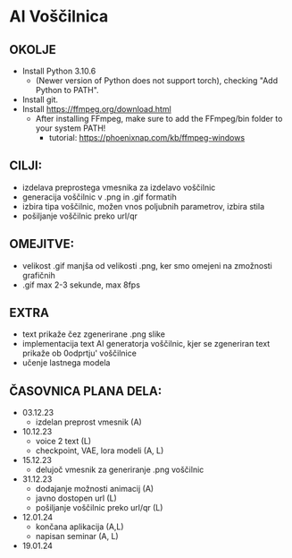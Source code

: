 # AI Voščilnica

## OKOLJE
* Install Python 3.10.6
	* (Newer version of Python does not support torch), checking "Add Python to PATH".
* Install git.
* Install https://ffmpeg.org/download.html
 	* After installing FFmpeg, make sure to add the FFmpeg/bin folder to your system PATH!
    	* tutorial: https://phoenixnap.com/kb/ffmpeg-windows

## CILJI:
- izdelava preprostega vmesnika za izdelavo voščilnic
- generacija voščilnic v .png in .gif formatih
- izbira tipa voščilnic, možen vnos poljubnih parametrov, izbira stila 
- pošiljanje voščilnic preko url/qr

## OMEJITVE:
- velikost .gif manjša od velikosti .png, ker smo omejeni na zmožnosti grafičnih
- .gif max 2-3 sekunde, max 8fps

## EXTRA
- text prikaže čez zgenerirane .png slike 
- implementacija text AI generatorja voščilnic, kjer se zgeneriran text prikaže ob 0odprtju' voščilnice 
- učenje lastnega modela

## ČASOVNICA PLANA DELA:
- 03.12.23
	- izdelan preprost vmesnik (A)
- 10.12.23
	- voice 2 text (L)
	- checkpoint, VAE, lora modeli (A, L)
- 15.12.23
	- delujoč vmesnik za generiranje .png voščilnic
- 31.12.23
	- dodajanje možnosti animacij (A)
	- javno dostopen url (L)
	- pošiljanje voščilnic preko url/qr (L)
- 12.01.24
	- končana aplikacija (A,L)
	- napisan seminar (A, L)
- 19.01.24
